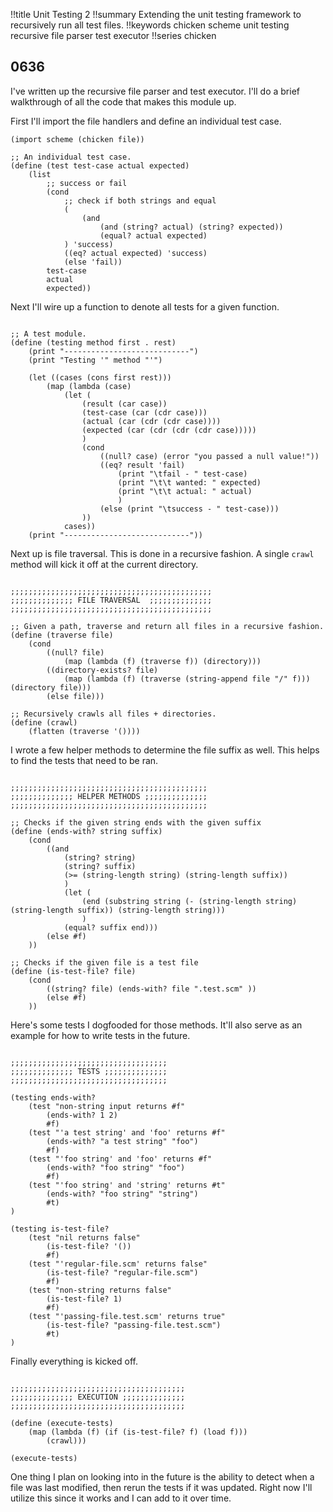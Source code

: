 !!title Unit Testing 2
!!summary Extending the unit testing framework to recursively run all test files.
!!keywords chicken scheme unit testing recursive file parser test executor
!!series chicken

## 0636

I've written up the recursive file parser and test executor. I'll do a brief walkthrough of all the code that makes this module up.

First I'll import the file handlers and define an individual test case.

```
(import scheme (chicken file))

;; An individual test case.
(define (test test-case actual expected)
    (list 
        ;; success or fail
        (cond 
            ;; check if both strings and equal
            (
                (and 
                    (and (string? actual) (string? expected))
                    (equal? actual expected)
            ) 'success)
            ((eq? actual expected) 'success)
            (else 'fail))
        test-case
        actual 
        expected))
```

Next I'll wire up a function to denote all tests for a given function. 

```

;; A test module.
(define (testing method first . rest)
    (print "----------------------------")
    (print "Testing '" method "'")

    (let ((cases (cons first rest)))
        (map (lambda (case)
            (let (
                (result (car case))
                (test-case (car (cdr case)))
                (actual (car (cdr (cdr case))))
                (expected (car (cdr (cdr (cdr case)))))
                )
                (cond 
                    ((null? case) (error "you passed a null value!"))
                    ((eq? result 'fail) 
                        (print "\tfail - " test-case)
                        (print "\t\t wanted: " expected)
                        (print "\t\t actual: " actual)
                        )
                    (else (print "\tsuccess - " test-case)))
                ))
            cases))
    (print "----------------------------"))
```

Next up is file traversal. This is done in a recursive fashion. A single `crawl` method will kick it off at the current directory.

```

;;;;;;;;;;;;;;;;;;;;;;;;;;;;;;;;;;;;;;;;;;;;;
;;;;;;;;;;;;;; FILE TRAVERSAL  ;;;;;;;;;;;;;;
;;;;;;;;;;;;;;;;;;;;;;;;;;;;;;;;;;;;;;;;;;;;;

;; Given a path, traverse and return all files in a recursive fashion.
(define (traverse file) 
    (cond
        ((null? file) 
            (map (lambda (f) (traverse f)) (directory)))
        ((directory-exists? file) 
            (map (lambda (f) (traverse (string-append file "/" f))) (directory file)))
        (else file)))

;; Recursively crawls all files + directories.
(define (crawl) 
    (flatten (traverse '())))
```

I wrote a few helper methods to determine the file suffix as well. This helps to find the tests that need to be ran.

```

;;;;;;;;;;;;;;;;;;;;;;;;;;;;;;;;;;;;;;;;;;;;
;;;;;;;;;;;;;; HELPER METHODS ;;;;;;;;;;;;;;
;;;;;;;;;;;;;;;;;;;;;;;;;;;;;;;;;;;;;;;;;;;;

;; Checks if the given string ends with the given suffix
(define (ends-with? string suffix)
    (cond
        ((and 
            (string? string) 
            (string? suffix) 
            (>= (string-length string) (string-length suffix))
            )
            (let (
                (end (substring string (- (string-length string) (string-length suffix)) (string-length string)))
                )
            (equal? suffix end))) 
        (else #f)
    ))

;; Checks if the given file is a test file
(define (is-test-file? file)
    (cond
        ((string? file) (ends-with? file ".test.scm" ))
        (else #f)
    ))
```

Here's some tests I dogfooded for those methods. It'll also serve as an example for how to write tests in the future.

```

;;;;;;;;;;;;;;;;;;;;;;;;;;;;;;;;;;;
;;;;;;;;;;;;;; TESTS ;;;;;;;;;;;;;;
;;;;;;;;;;;;;;;;;;;;;;;;;;;;;;;;;;;

(testing ends-with? 
    (test "non-string input returns #f"
        (ends-with? 1 2) 
        #f)
    (test "'a test string' and 'foo' returns #f"
        (ends-with? "a test string" "foo")
        #f)
    (test "'foo string' and 'foo' returns #f"
        (ends-with? "foo string" "foo")
        #f)
    (test "'foo string' and 'string' returns #t"
        (ends-with? "foo string" "string")
        #t)
)

(testing is-test-file? 
    (test "nil returns false"
        (is-test-file? '()) 
        #f)
    (test "'regular-file.scm' returns false"
        (is-test-file? "regular-file.scm") 
        #f)
    (test "non-string returns false"
        (is-test-file? 1) 
        #f)
    (test "'passing-file.test.scm' returns true"
        (is-test-file? "passing-file.test.scm") 
        #t)
)
```

Finally everything is kicked off.

```

;;;;;;;;;;;;;;;;;;;;;;;;;;;;;;;;;;;;;;;
;;;;;;;;;;;;;; EXECUTION ;;;;;;;;;;;;;;
;;;;;;;;;;;;;;;;;;;;;;;;;;;;;;;;;;;;;;;

(define (execute-tests)
    (map (lambda (f) (if (is-test-file? f) (load f)))
        (crawl)))

(execute-tests)

```

One thing I plan on looking into in the future is the ability to detect when a file was last modified, then rerun the tests if it was updated. Right now I'll utilize this since it works and I can add to it over time.